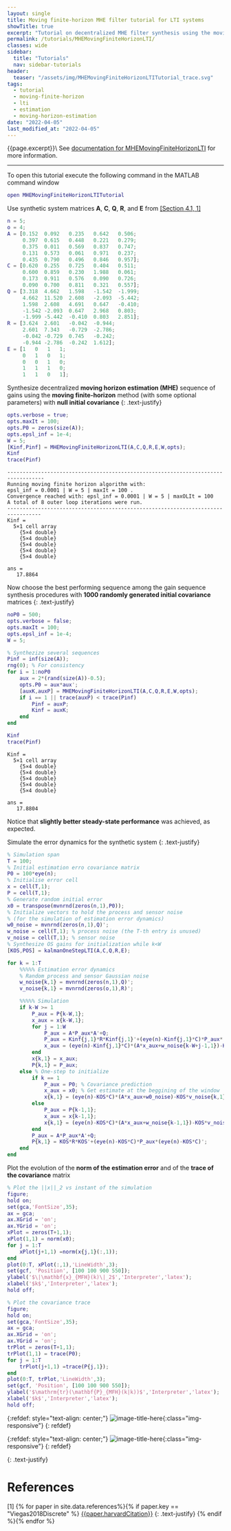 ```yaml
---
layout: single
title: Moving finite-horizon MHE filter tutorial for LTI systems
showTitle: true
excerpt: "Tutorial on decentralized MHE filter synthesis using the moving finite-horizon method."
permalink: /tutorials/MHEMovingFiniteHorizonLTI/
classes: wide
sidebar:
  title: "Tutorials"
  nav: sidebar-tutorials
header:
  teaser: "/assets/img/MHEMovingFiniteHorizonLTITutorial_trace.svg"
tags:
  - tutorial
  - moving-finite-horizon
  - lti
  - estimation
  - moving-horizon-estimation
date: "2022-04-05"
last_modified_at: "2022-04-05"
---
```

{{page.excerpt}}\\
See [documentation for MHEMovingFiniteHorizonLTI](/documentation/MHEMovingFiniteHorizonLTI/) for more information.

***

To open this tutorial execute the following command in the MATLAB command window
~~~m
open MHEMovingFiniteHorizonLTITutorial
~~~

Use synthetic system matrices $\mathbf{A}$, $\mathbf{C}$, $\mathbf{Q}$, $\mathbf{R}$, and $\mathbf{E}$ from [[Section 4.1, 1]](#references)
~~~m
n = 5;
o = 4;
A = [0.152  0.092   0.235   0.642   0.506;
     0.397  0.615   0.448   0.221   0.279;
     0.375  0.011   0.569   0.837   0.747;
     0.131  0.573   0.061   0.971   0.237;
     0.435  0.790   0.496   0.846   0.957];
C = [0.620  0.255   0.725   0.404   0.511;
     0.600  0.859   0.230   1.988   0.061;
     0.173  0.911   0.576   0.090   0.726;
     0.090  0.700   0.811   0.321   0.557];
Q = [3.318  4.662   1.598   -1.542  -1.999;
     4.662  11.520  2.608   -2.093  -5.442;
     1.598  2.608   4.691   0.647   -0.410;
     -1.542 -2.093  0.647   2.968   0.803;
     -1.999 -5.442  -0.410  0.803   2.851];
R = [3.624  2.601   -0.042  -0.944;
     2.601  7.343   -0.729  -2.786;
     -0.042 -0.729  0.745   -0.242;
     -0.944 -2.786  -0.242  1.612];
E = [1   0   1   1;
     0   1   0   1;
     0   0   1   0;
     1   1   1   0;
     1   1   0   1];
~~~

Synthesize decentralized **moving horizon estimation (MHE)** sequence of gains using the **moving finite-horizon** method (with some optional parameters) with **null initial covariance**
{: .text-justify}
~~~m
opts.verbose = true;
opts.maxIt = 100;
opts.P0 = zeros(size(A));
opts.epsl_inf = 1e-4;
W = 5;
[Kinf,Pinf] = MHEMovingFiniteHorizonLTI(A,C,Q,R,E,W,opts);
Kinf
trace(Pinf)
~~~
~~~text
----------------------------------------------------------------------------------
Running moving finite horizon algorithm with:
epsl_inf = 0.0001 | W = 5 | maxIt = 100 .
Convergence reached with: epsl_inf = 0.0001 | W = 5 | maxOLIt = 100
A total of 8 outer loop iterations were run.
---------------------------------------------------------------------------------
Kinf =
  5×1 cell array
    {5×4 double}
    {5×4 double}
    {5×4 double}
    {5×4 double}
    {5×4 double}

ans =
   17.8864
~~~

Now choose the best performing sequence among the gain sequence synthesis procedures with **1000 randomly generated initial covariance** matrices
{: .text-justify}

~~~m
noP0 = 500;
opts.verbose = false;
opts.maxIt = 100;
opts.epsl_inf = 1e-4;
W = 5;

% Synthezize several sequences
Pinf = inf(size(A));
rng(0); % For consistency
for i = 1:noP0
    aux = 2*(rand(size(A))-0.5);
    opts.P0 = aux*aux';
    [auxK,auxP] = MHEMovingFiniteHorizonLTI(A,C,Q,R,E,W,opts);
    if i == 1 || trace(auxP) < trace(Pinf)
        Pinf = auxP;
        Kinf = auxK;
    end
end

Kinf
trace(Pinf)
~~~
~~~text
Kinf =
  5×1 cell array
    {5×4 double}
    {5×4 double}
    {5×4 double}
    {5×4 double}
    {5×4 double}

ans =
   17.8804
~~~

Notice that **slightly better steady-state performance** was achieved, as expected.


Simulate the error dynamics for the synthetic system
{: .text-justify}
~~~m
% Simulation span
T = 100;
% Initial estimation erro covariance matrix
P0 = 100*eye(n);
% Initialise error cell
x = cell(T,1);
P = cell(T,1);
% Generate random initial error
x0 = transpose(mvnrnd(zeros(n,1),P0));
% Initialize vectors to hold the process and sensor noise
% (for the simulation of estimation error dynamics)
w0_noise = mvnrnd(zeros(n,1),Q)';
w_noise = cell(T,1); % process noise (the T-th entry is unused)
v_noise = cell(T,1); % sensor noise
% Synthesize OS gains for initialization while k<W
[KOS,POS] = kalmanOneStepLTI(A,C,Q,R,E);

for k = 1:T  
    %%%%% Estimation error dynamics
    % Random process and sensor Gaussian noise
    w_noise{k,1} = mvnrnd(zeros(n,1),Q)';
    v_noise{k,1} = mvnrnd(zeros(o,1),R)';

    %%%%% Simulation
    if k-W >= 1
        P_aux = P{k-W,1};
        x_aux = x{k-W,1};
        for j = 1:W
            P_aux = A*P_aux*A'+Q;
            P_aux = Kinf{j,1}*R*Kinf{j,1}'+(eye(n)-Kinf{j,1}*C)*P_aux*(eye(n)-Kinf{j,1}*C)';           
            x_aux = (eye(n)-Kinf{j,1}*C)*(A*x_aux+w_noise{k-W+j-1,1})-Kinf{j,1}*v_noise{k-W+j,1};
        end
        x{k,1} = x_aux;
        P{k,1} = P_aux;
    else % One-step to initialize
        if k == 1
            P_aux = P0; % Covariance prediction
            x_aux = x0; % Get estimate at the beggining of the window
            x{k,1} = (eye(n)-KOS*C)*(A*x_aux+w0_noise)-KOS*v_noise{k,1};
        else
            P_aux = P{k-1,1};
            x_aux = x{k-1,1};
            x{k,1} = (eye(n)-KOS*C)*(A*x_aux+w_noise{k-1,1})-KOS*v_noise{k,1};
        end     
        P_aux = A*P_aux*A'+Q;
        P{k,1} = KOS*R*KOS'+(eye(n)-KOS*C)*P_aux*(eye(n)-KOS*C)';
    end
end
~~~
Plot the evolution of the **norm of the estimation error** and of the **trace of the covariance** matrix
~~~m
% Plot the ||x||_2 vs instant of the simulation
figure;
hold on;
set(gca,'FontSize',35);
ax = gca;
ax.XGrid = 'on';
ax.YGrid = 'on';
xPlot = zeros(T+1,1);
xPlot(1,1) = norm(x0);
for j = 1:T
    xPlot(j+1,1) =norm(x{j,1}(:,1));
end
plot(0:T, xPlot(:,1),'LineWidth',3);
set(gcf, 'Position', [100 100 900 550]);
ylabel('$\|\mathbf{x}_{MFH}(k)\|_2$','Interpreter','latex');
xlabel('$k$','Interpreter','latex');
hold off;

% Plot the covariance trace
figure;
hold on;
set(gca,'FontSize',35);
ax = gca;
ax.XGrid = 'on';
ax.YGrid = 'on';
trPlot = zeros(T+1,1);
trPlot(1,1) = trace(P0);
for j = 1:T
    trPlot(j+1,1) =trace(P{j,1});
end
plot(0:T, trPlot,'LineWidth',3);
set(gcf, 'Position', [100 100 900 550]);
ylabel('$\mathrm{tr}(\mathbf{P}_{MFH}(k|k))$','Interpreter','latex');
xlabel('$k$','Interpreter','latex');
hold off;
~~~

{:refdef: style="text-align: center;"}
![image-title-here](/assets/img/MHEMovingFiniteHorizonLTITutorial_trace.svg){:class="img-responsive"}
{: refdef}

{:refdef: style="text-align: center;"}
![image-title-here](/assets/img/MHEMovingFiniteHorizonLTITutorial_error.svg){:class="img-responsive"}
{: refdef}


{: .text-justify}

# References
[1] {% for paper in site.data.references%}{% if paper.key == "Viegas2018Discrete" %}
<a href="{{paper.url}}" target="_blank">{{paper.harvardCitation}}</a>
{: .text-justify}
{% endif %}{% endfor %}
